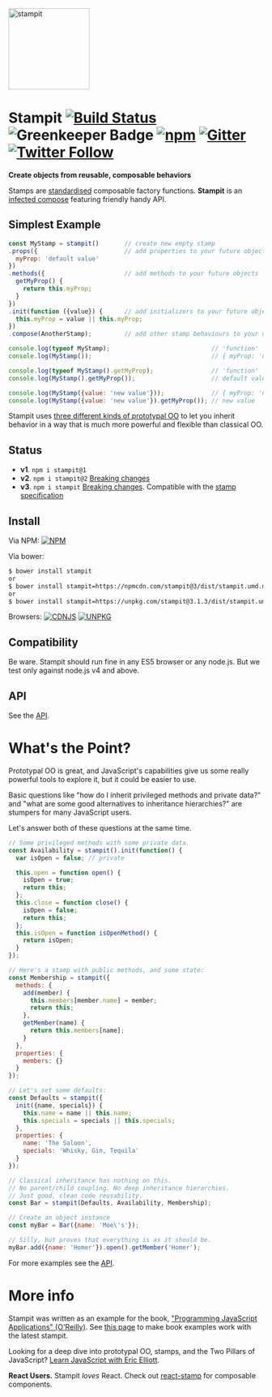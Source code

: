 <img src="https://raw.githubusercontent.com/stampit-org/stampit-logo/master/stampit-logo.png" alt="stampit" width="160" />

# Stampit [![Build Status](https://travis-ci.org/stampit-org/stampit.svg?branch=master)](https://travis-ci.org/stampit-org/stampit) ![Greenkeeper Badge](https://badges.greenkeeper.io/stampit-org/stampit.svg) [![npm](https://img.shields.io/npm/dm/stampit.svg)](https://www.npmjs.com/package/stampit) [![Gitter](https://badges.gitter.im/Join%20Chat.svg)](https://gitter.im/stampit-org/stampit?utm_source=badge&utm_medium=badge&utm_campaign=pr-badge&utm_content=badge) [![Twitter Follow](https://img.shields.io/twitter/follow/stampit.svg?style=social&label=Follow&maxAge=2592000)](https://twitter.com/stampit_org)

**Create objects from reusable, composable behaviors** 
 
Stamps are [standardised](https://github.com/stampit-org/stamp-specification) composable factory functions. **Stampit** is an [infected compose](https://medium.com/@koresar/fun-with-stamps-episode-8-tracking-and-overriding-composition-573aa85ba622) featuring friendly handy API.

 
## Simplest Example

```js
const MyStamp = stampit()       // create new empty stamp
.props({                        // add properties to your future objects
  myProp: 'default value'
})
.methods({                      // add methods to your future objects
  getMyProp() {
    return this.myProp;
  }
})
.init(function ({value}) {      // add initializers to your future objects
  this.myProp = value || this.myProp;
})
.compose(AnotherStamp);         // add other stamp behaviours to your objects

console.log(typeof MyStamp);                            // 'function'
console.log(MyStamp());                                 // { myProp: 'default value' }

console.log(typeof MyStamp().getMyProp);                // 'function'
console.log(MyStamp().getMyProp());                     // default value

console.log(MyStamp({value: 'new value'}));             // { myProp: 'new value' }
console.log(MyStamp({value: 'new value'}).getMyProp()); // new value
```

Stampit uses [three different kinds of prototypal OO](https://vimeo.com/69255635) to let you inherit behavior in a way that is much more powerful and flexible than classical OO.


## Status

* **v1**. `npm i stampit@1`
* **v2**. `npm i stampit@2` [Breaking changes](https://github.com/stampit-org/stampit/releases/tag/2.0)
* **v3**. `npm i stampit` [Breaking changes](https://github.com/stampit-org/stampit/releases/tag/v3.0.0). Compatible with the [stamp specification](https://github.com/stampit-org/stamp-specification)


## Install

Via NPM:
[![NPM](https://nodei.co/npm/stampit.png?downloadRank=true)](https://www.npmjs.com/package/stampit)

Via bower:
```sh
$ bower install stampit
or
$ bower install stampit=https://npmcdn.com/stampit@3/dist/stampit.umd.min.js
or
$ bower install stampit=https://unpkg.com/stampit@3.1.3/dist/stampit.umd.js
```

Browsers: [![CDNJS](https://img.shields.io/cdnjs/v/stampit.svg)](https://cdnjs.com/libraries/stampit)
[![UNPKG](https://img.shields.io/badge/unpkg.com--green.svg)](https://unpkg.com/stampit@latest/dist/stampit.umd.min.js)

## Compatibility

Be ware. Stampit should run fine in any ES5 browser or any node.js. But we test only against node.js v4 and above. 

## API

See the [API](docs/API.md).


# What's the Point?

Prototypal OO is great, and JavaScript's capabilities give us some really powerful tools to explore it, but it could be easier to use.

Basic questions like "how do I inherit privileged methods and private data?" and 
"what are some good alternatives to inheritance hierarchies?" are stumpers for many JavaScript users.

Let's answer both of these questions at the same time.

```js
// Some privileged methods with some private data.
const Availability = stampit().init(function() {
  var isOpen = false; // private

  this.open = function open() {
    isOpen = true;
    return this;
  };
  this.close = function close() {
    isOpen = false;
    return this;
  };
  this.isOpen = function isOpenMethod() {
    return isOpen;
  }
});

// Here's a stamp with public methods, and some state:
const Membership = stampit({
  methods: {
    add(member) {
      this.members[member.name] = member;
      return this;
    },
    getMember(name) {
      return this.members[name];
    }
  },
  properties: {
    members: {}
  }
});

// Let's set some defaults:
const Defaults = stampit({
  init({name, specials}) {
    this.name = name || this.name;
    this.specials = specials || this.specials;
  },
  properties: {
    name: 'The Saloon',
    specials: 'Whisky, Gin, Tequila'
  }
});

// Classical inheritance has nothing on this.
// No parent/child coupling. No deep inheritance hierarchies.
// Just good, clean code reusability.
const Bar = stampit(Defaults, Availability, Membership);

// Create an object instance
const myBar = Bar({name: 'Moe\'s'});

// Silly, but proves that everything is as it should be.
myBar.add({name: 'Homer'}).open().getMember('Homer');
```

For more examples see the [API](docs/API.md).


# More info

Stampit was written as an example for the book, ["Programming JavaScript Applications" (O'Reilly)](http://pjabook.com). See [this page](https://github.com/stampit-org/stampit/blob/master/docs/pjabook-updated-examples.md) to make book examples work with the latest stampit.

Looking for a deep dive into prototypal OO, stamps, and the Two Pillars of JavaScript? [Learn JavaScript with Eric Elliott](https://ericelliottjs.com).

**React Users.** Stampit *loves* React. Check out [react-stamp](https://github.com/stampit-org/react-stamp) for composable components.

